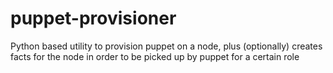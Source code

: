 # puppet-provisioner
Python based utility to provision puppet on a node, plus (optionally) creates facts for the node in order to be picked up by puppet for a certain role
